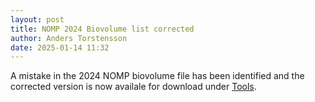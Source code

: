 ```yaml
---
layout: post
title: NOMP 2024 Biovolume list corrected
author: Anders Torstensson
date: 2025-01-14 11:32
---
```

A mistake in the 2024 NOMP biovolume file has been identified and the corrected version is now availale for download under [Tools](/biovolume-lists/).
